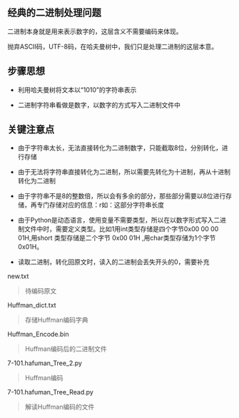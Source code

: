 ## 经典的二进制处理问题

二进制本身就是用来表示数字的，这层含义不需要编码来体现。

抛弃ASCII码，UTF-8码，在哈夫曼树中，我们只是处理二进制的这层本意。



## 步骤思想

* 利用哈夫曼树将文本以“1010”的字符串表示

* 二进制字符串看做是数字，以数字的方式写入二进制文件中



## 关键注意点

* 由于字符串太长，无法直接转化为二进制数字，只能截取8位，分别转化，进行存储
* 由于无法将字符串直接转化为二进制，所以需要先转化为十进制，再从十进制转化为二进制

* 由于字符串不是8的整数倍，所以会有多余的部分，那些部分需要以8位进行存储，再专门存储对应的信息：r如：这部分字符串长度

* 由于Python是动态语言，使用变量不需要类型，所以在以数字形式写入二进制文件中时，需要定义类型。比如1用int类型存储是四个字节0x00 00 00 01H,用short 类型存储是二个字节 0x00 01H ,用char类型存储为1个字节0x01H。
* 读取二进制，转化回原文时，读入的二进制会丢失开头的0，需要补充



new.txt

> 待编码原文

Huffman_dict.txt

> 存储Huffman编码字典

Huffman_Encode.bin

> Huffman编码后的二进制文件

7-101.hafuman_Tree_2.py

> Huffman编码

7-101.hafuman_Tree_Read.py

> 解读Huffman编码的文件